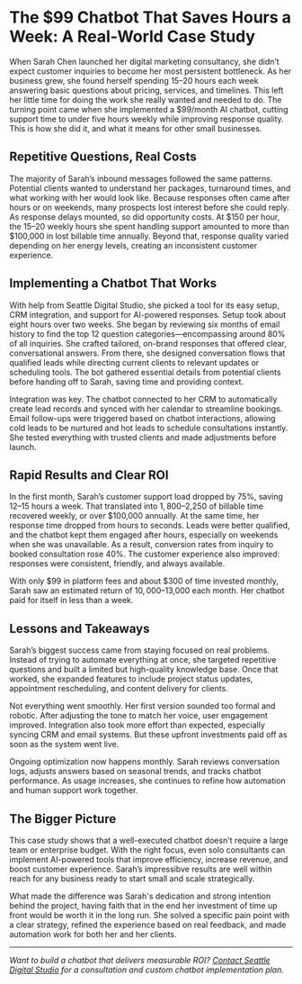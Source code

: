 # The $99 Chatbot That Saves Hours a Week: A Real-World Case Study

When Sarah Chen launched her digital marketing consultancy, she didn’t expect customer inquiries to become her most persistent bottleneck. As her business grew, she found herself spending 15–20 hours each week answering basic questions about pricing, services, and timelines. This left her little time for doing the work she really wanted and needed to do. The turning point came when she implemented a $99/month AI chatbot, cutting support time to under five hours weekly while improving response quality. This is how she did it, and what it means for other small businesses.

## Repetitive Questions, Real Costs

The majority of Sarah’s inbound messages followed the same patterns. Potential clients wanted to understand her packages, turnaround times, and what working with her would look like. Because responses often came after hours or on weekends, many prospects lost interest before she could reply. As response delays mounted, so did opportunity costs. At $150 per hour, the 15–20 weekly hours she spent handling support amounted to more than $100,000 in lost billable time annually. Beyond that, response quality varied depending on her energy levels, creating an inconsistent customer experience.

## Implementing a Chatbot That Works

With help from Seattle Digital Studio, she picked a tool for its easy setup, CRM integration, and support for AI-powered responses. Setup took about eight hours over two weeks. She began by reviewing six months of email history to find the top 12 question categories—encompassing around 80% of all inquiries. She crafted tailored, on-brand responses that offered clear, conversational answers. From there, she designed conversation flows that qualified leads while directing current clients to relevant updates or scheduling tools. The bot gathered essential details from potential clients before handing off to Sarah, saving time and providing context.

Integration was key. The chatbot connected to her CRM to automatically create lead records and synced with her calendar to streamline bookings. Email follow-ups were triggered based on chatbot interactions, allowing cold leads to be nurtured and hot leads to schedule consultations instantly. She tested everything with trusted clients and made adjustments before launch.

## Rapid Results and Clear ROI

In the first month, Sarah’s customer support load dropped by 75%, saving 12–15 hours a week. That translated into $1,800–$2,250 of billable time recovered weekly, or over $100,000 annually. At the same time, her response time dropped from hours to seconds. Leads were better qualified, and the chatbot kept them engaged after hours, especially on weekends when she was unavailable. As a result, conversion rates from inquiry to booked consultation rose 40%. The customer experience also improved: responses were consistent, friendly, and always available.

With only $99 in platform fees and about $300 of time invested monthly, Sarah saw an estimated return of $10,000–$13,000 each month. Her chatbot paid for itself in less than a week.

## Lessons and Takeaways

Sarah’s biggest success came from staying focused on real problems. Instead of trying to automate everything at once, she targeted repetitive questions and built a limited but high-quality knowledge base. Once that worked, she expanded features to include project status updates, appointment rescheduling, and content delivery for clients.

Not everything went smoothly. Her first version sounded too formal and robotic. After adjusting the tone to match her voice, user engagement improved. Integration also took more effort than expected, especially syncing CRM and email systems. But these upfront investments paid off as soon as the system went live.

Ongoing optimization now happens monthly. Sarah reviews conversation logs, adjusts answers based on seasonal trends, and tracks chatbot performance. As usage increases, she continues to refine how automation and human support work together.

## The Bigger Picture

This case study shows that a well-executed chatbot doesn't require a large team or enterprise budget. With the right focus, even solo consultants can implement AI-powered tools that improve efficiency, increase revenue, and boost customer experience. Sarah’s impressibve results are well within reach for any business ready to start small and scale strategically.

What made the difference was Sarah's dedication and strong intention behind the project, having faith that in the end her investment of time up front would be worth it in the long run. She solved a specific pain point with a clear strategy, refined the experience based on real feedback, and made automation work for both her and her clients.

<HR>

*Want to build a chatbot that delivers measurable ROI? [Contact Seattle Digital Studio](/contact) for a consultation and custom chatbot implementation plan.*